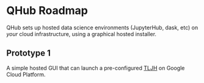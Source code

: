 # QHub Roadmap

QHub sets up hosted data science environments (JupyterHub, dask, etc)
on *your* cloud infrastructure, using a graphical hosted installer.

## Prototype 1

A simple hosted GUI that can launch a pre-configured [TLJH](https://tljh.jupyter.org)
on Google Cloud Platform.